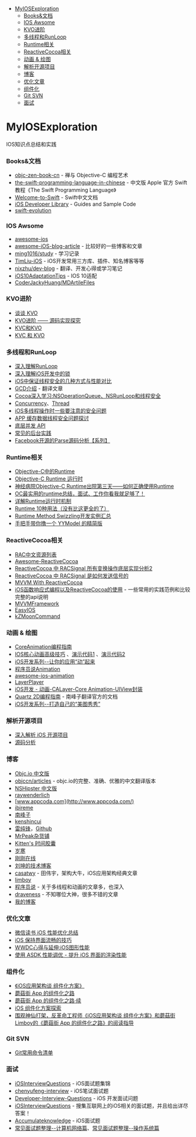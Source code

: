 <!-- START doctoc generated TOC please keep comment here to allow auto update -->
<!-- DON'T EDIT THIS SECTION, INSTEAD RE-RUN doctoc TO UPDATE -->

- [MyIOSExploration](#myiosexploration)
    - [Books&文档](#books%E6%96%87%E6%A1%A3)
    - [IOS Awsome](#ios-awsome)
    - [KVO进阶](#kvo%E8%BF%9B%E9%98%B6)
    - [多线程和RunLoop](#%E5%A4%9A%E7%BA%BF%E7%A8%8B%E5%92%8Crunloop)
    - [Runtime相关](#runtime%E7%9B%B8%E5%85%B3)
    - [ReactiveCocoa相关](#reactivecocoa%E7%9B%B8%E5%85%B3)
    - [动画 & 绘图](#%E5%8A%A8%E7%94%BB--%E7%BB%98%E5%9B%BE)
    - [解析开源项目](#%E8%A7%A3%E6%9E%90%E5%BC%80%E6%BA%90%E9%A1%B9%E7%9B%AE)
    - [博客](#%E5%8D%9A%E5%AE%A2)
    - [优化文章](#%E4%BC%98%E5%8C%96%E6%96%87%E7%AB%A0)
    - [组件化](#%E7%BB%84%E4%BB%B6%E5%8C%96)
    - [Git SVN](#git-svn)
    - [面试](#%E9%9D%A2%E8%AF%95)

<!-- END doctoc generated TOC please keep comment here to allow auto update -->

# MyIOSExploration
IOS知识点总结和实践

### Books&文档
- [objc-zen-book-cn](https://github.com/oa414/objc-zen-book-cn) - 禅与 Objective-C 编程艺术
- [the-swift-programming-language-in-chinese](https://github.com/numbbbbb/the-swift-programming-language-in-chinese) - 中文版 Apple 官方 Swift 教程《The Swift Programming Language》
- [Welcome-to-Swift](https://github.com/CocoaChina-editors/Welcome-to-Swift) - Swift中文文档
- [iOS Developer Library](https://developer.apple.com/library/content/navigation/) - Guides and Sample Code
- [swift-evolution](https://github.com/apple/swift-evolution)

### IOS Awsome
- [awesome-ios](https://github.com/vsouza/awesome-ios)
- [awesome-iOS-blog-article](https://github.com/Jiar/awesome-iOS-blog-article) - 比较好的一些博客和文章
- [ming1016/study](https://github.com/ming1016/study) - 学习记录
- [TimLiu-iOS](https://github.com/Tim9Liu9/TimLiu-iOS) - iOS开发常用三方库、插件、知名博客等等
- [nixzhu/dev-blog](https://github.com/nixzhu/dev-blog) - 翻译、开发心得或学习笔记
- [iOS10AdaptationTips](https://github.com/ChenYilong/iOS10AdaptationTips) - IOS 10适配
- [CoderJackyHuang/MDArtileFiles](https://github.com/CoderJackyHuang/MDArtileFiles)

### KVO进阶
- [谈谈 KVO](http://www.jianshu.com/p/2d1c9d76153b)
- [KVO进阶 —— 源码实现探究](http://www.cocoachina.com/ios/20161117/18110.html)
- [KVC和KVO](http://ppsheep.com/categories/KVC%E5%92%8CKVO/)
- [KVC 和 KVO](https://www.objccn.io/issue-7-3/)


### 多线程和RunLoop
- [深入理解RunLoop](http://blog.ibireme.com/2015/05/18/runloop/)
- [深入理解iOS开发中的锁](https://bestswifter.com/ios-lock/?utm_source=tuicool&utm_medium=referral)
- [iOS中保证线程安全的几种方式与性能对比](http://www.jianshu.com/p/ddbe44064ca4)
- [GCD介绍](http://www.jianshu.com/p/2d1c9d76153b) - 翻译文章
- [Cocoa深入学习:NSOperationQueue、NSRunLoop和线程安全](https://blog.cnbluebox.com/blog/2014/07/01/cocoashen-ru-xue-xi-nsoperationqueuehe-nsoperationyuan-li-he-shi-yong/)
- [Concurrency](http://www.devtalking.com/tags/Concurrency/)、[Thread](http://www.devtalking.com/tags/Thread/)
- [iOS多线程操作时一些要注意的安全问题](http://www.starming.com/index.php?v=index&view=102)
- [APP 缓存数据线程安全问题探讨](http://blog.cnbang.net/tech/3262/)
- [底层并发 API](https://objccn.io/issue-2-3/)
- [常见的后台实践](https://objccn.io/issue-2-2/)
- [Facebook开源的Parse源码分析【系列】](https://github.com/ChenYilong/ParseSourceCodeStudy)

### Runtime相关
- [Objective-C中的Runtime](http://www.jianshu.com/p/3e050ec3b759)
- [Objective-C Runtime 运行时](http://southpeak.github.io/categories/objectivec/)
- [神经病院Objective-C Runtime出院第三天——如何正确使用Runtime](http://www.jianshu.com/p/db6dc23834e3)
- [OC最实用的runtime总结，面试、工作你看我就足够了！](http://www.jianshu.com/p/ab966e8a82e2#)
- [详解Runtime运行时机制](http://www.jianshu.com/p/1e06bfee99d0#)
- [Runtime 10种用法（没有比这更全的了）](http://www.jianshu.com/p/3182646001d1)
- [Runtime Method Swizzling开发实例汇总](http://www.jianshu.com/p/f6dad8e1b848)
- [手把手带你撸一个 YYModel 的精简版](http://www.jianshu.com/p/b822285f73ac)

### ReactiveCocoa相关
- [RAC中文资源列表](https://github.com/ReactiveCocoaChina/ReactiveCocoaChineseResources)
- [Awesome-ReactiveCocoa](https://github.com/hsavit1/Awesome-ReactiveCocoa)
- [ReactiveCocoa 中 RACSignal 所有变换操作底层实现分析2](http://www.jianshu.com/p/9c4459ae71c5)
- [ReactiveCocoa 中 RACSignal 是如何发送信号的](http://www.jianshu.com/p/d7d951a99db8)
- [MVVM With ReactiveCocoa](http://blog.leichunfeng.com/blog/2016/02/27/mvvm-with-reactivecocoa/)
- [iOS函数响应式编程以及ReactiveCocoa的使用](http://www.starming.com/index.php?v=index&view=101) - 一些常用的实践范例和比较完整的api说明
- [MVVMFramework](https://github.com/lovemo/MVVMFramework)
- [EasyIOS](https://github.com/zhuchaowe/EasyIOS)
- [kZMoonCommand](https://github.com/Bupterambition/kZMoonCommand#%E4%B8%AD%E6%96%87%E7%89%88)

### 动画 & 绘图
- [CoreAnimation编程指南](http://www.dreamingwish.com/article/the-concept-of-coreanimation-programming-guide.html) 
- [IOS核心动画高级技巧](https://zsisme.gitbooks.io/ios-/content/) 、[演示代码1](https://github.com/huang303513/HCDCoreAnimation) 、[演示代码2](https://github.com/ReviewCodeWorkshop1/CoreAnimationCode)
- [iOS开发系列--让你的应用“动”起来](http://www.cnblogs.com/kenshincui/p/3972100.html)
- [程序员说Animation](http://www.devtalking.com/tags/Animation/)
- [awesome-ios-animation](https://github.com/ameizi/awesome-ios-animation)
- [LayerPlayer](https://github.com/scotteg/LayerPlayer)
- [iOS开发 - 动画-CALayer-Core Animation-UIView封装](http://yimouleng.com/2014/11/23/CALayer-Animation/)
- [Quartz 2D编程指南](http://southpeak.github.io/2014/11/10/quartz2d-1/) - 南峰子翻译官方的文档
- [iOS开发系列--打造自己的“美图秀秀”](http://www.cnblogs.com/kenshincui/p/3959951.html)

### 解析开源项目
- [深入解析 iOS 开源项目](https://github.com/Draveness/iOS-Source-Code-Analyze)
- [源码分析](http://southpeak.github.io/categories/sourcecode/)

### 博客
- [Objc.io 中文版](https://www.objccn.io/issues/)
- [objccn/articles](https://github.com/objccn/articles) - objc.io的完整、准确、优雅的中文翻译版本
- [NSHipster 中文版](http://nshipster.cn/)
- [raywenderlich](https://www.raywenderlich.com/category/ios)
- [www.appcoda.com](http://www.appcoda.com/)
- [ibireme](http://blog.ibireme.com/)
- [南峰子](http://southpeak.github.io/)
- [kenshincui](http://www.cnblogs.com/kenshincui/)
- [雷纯锋](http://blog.leichunfeng.com/)，[Github](https://github.com/leichunfeng)
- [MrPeak杂货铺](http://mrpeak.cn/)
- [Kitten's 时间胶囊](http://kittenyang.com/#blog)
- [岁寒](https://lvwenhan.com/sort/ios)
- [刚刚在线](http://www.superqq.com/)
- [刘坤的技术博客](https://blog.cnbluebox.com/)
- [casatwy](http://casatwy.com/) - 田伟宇，架构大牛，iOS应用架构经典文章
- [limboy](http://limboy.me/)
- [程序员说](http://www.devtalking.com/) - 关于多线程和动画的文章多，也深入
- [draveness](http://draveness.me/) - 不知哪位大神，很多不错的文章
- [我的博客](https://wangdongyang.github.io/)

### 优化文章
- [微信读书 iOS 性能优化总结](http://wereadteam.github.io/2016/05/03/WeRead-Performance/?f=tt)
- [iOS 保持界面流畅的技巧](http://blog.ibireme.com/2015/11/12/smooth_user_interfaces_for_ios/)
- [WWDC心得与延伸:iOS图形性能](http://www.cocoachina.com/ios/20150429/11712.html)
- [使用 ASDK 性能调优 - 提升 iOS 界面的渲染性能](http://draveness.me/asdk-rendering/)

### 组件化
- [《iOS应用架构谈 组件化方案》](http://casatwy.com/iOS-Modulization.html)
- [蘑菇街 App 的组件化之路](http://limboy.me/tech/2016/03/10/mgj-components.html)
- [蘑菇街 App 的组件化之路·续](http://limboy.me/tech/2016/03/14/mgj-components-continued.html)
- [iOS 组件化方案探索](http://blog.cnbang.net/tech/3080/)
- [围观神仙打架，反革命工程师《iOS应用架构谈 组件化方案》和蘑菇街Limboy的《蘑菇街 App 的组件化之路》的阅读指导](http://reviewcode.cn/article.html?reviewId=20)

### Git SVN
- [Git常用命令清单](https://github.com/jaywcjlove/handbook/blob/master/other/Git%E5%B8%B8%E7%94%A8%E5%91%BD%E4%BB%A4%E6%B8%85%E5%8D%95.md#%E6%8A%A5%E9%94%99%E9%97%AE%E9%A2%98%E8%A7%A3%E5%86%B3)

### 面试
- [iOSInterviewQuestions](https://github.com/ChenYilong/iOSInterviewQuestions) - iOS面试题集锦
- [chenyufeng-interview](http://blog.csdn.net/column/details/chenyufeng-interview.html) - iOS笔试面试题
- [Developer-Interview-Questions](https://github.com/lzyy/iOS-Developer-Interview-Questions) - iOS 开发面试问题
- [iOSInterviewQuestions](https://github.com/findM/iOSInterviewQuestions) - 搜集互联网上的iOS相关的面试题，并且给出详尽答案！
- [Accumulateknowledge](https://github.com/sunWaterMood/Accumulateknowledge/issues/1) - iOS面试题
- [常见面试题整理--计算机网络篇](https://zhuanlan.zhihu.com/p/24001696?refer=passer)、[常见面试题整理--操作系统篇](https://zhuanlan.zhihu.com/p/23755202?refer=passer)

